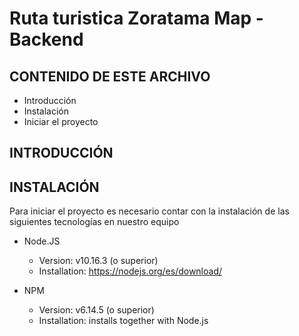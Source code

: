# Ruta turistica Zoratama Map - Backend

CONTENIDO DE ESTE ARCHIVO
---------------------

 * Introducción
 * Instalación
 * Iniciar el proyecto



INTRODUCCIÓN
------------



INSTALACIÓN
------------

Para iniciar el proyecto es necesario contar con la instalación de las siguientes tecnologías en nuestro equipo

* Node.JS 

  * Version: v10.16.3 (o superior)
  * Installation: https://nodejs.org/es/download/

* NPM 

  * Version: v6.14.5 (o superior)
  * Installation: installs together with Node.js




